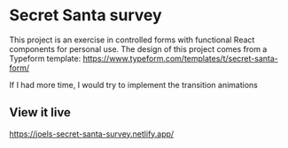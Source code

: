 # Secret Santa survey

This project is an exercise in controlled forms with functional React components for personal use.
The design of this project comes from a Typeform template:
https://www.typeform.com/templates/t/secret-santa-form/

If I had more time, I would try to implement the transition animations

## View it live

https://joels-secret-santa-survey.netlify.app/
